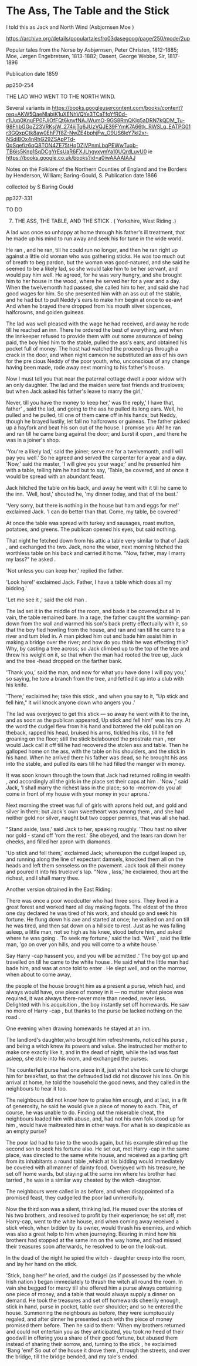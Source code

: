 # The Ass, The Table and the Stick

I told this as Jack and North Wind (Asbjornsen Moe )

https://archive.org/details/populartalesfro03dasegoog/page/250/mode/2up

Popular tales from the Norse
by Asbjørnsen, Peter Christen, 1812-1885; Moe, Jørgen Engebretsen, 1813-1882; Dasent, George Webbe, Sir, 1817-1896

Publication date 1859

pp250-254

THE LAD WHO WENT TO THE NORTH WIND.



Several variants in https://books.googleusercontent.com/books/content?req=AKW5QaeNlabiK1uXENhVQYe3TCaTfoYfR0d-r1Uup0KnuFP0FJiOfFQt6knvfNAJWumO-9GS8RmQKlg5aDRN7kQDM_Tu-98FhbGGqZ23VRKsjW_274iijTq6JUzVQJE39FYmK7A66tk_RWSLq_EATPG01r3GQxpCtk8aw0EhF7f8Z-NwZE4bphjFw_O9US6IeY7kI2xr-NSdiBOx4nRhG29ZSApPTd-0pSqefiz6qQ8TON4ZE75tHqDZiVPnmLbqPEWwTuob-TB6is5Knp1SqDCgYrEsUaR6FXJLhgyxymYa10UQrdLuvU0 ie https://books.google.co.uk/books?id=a0iwAAAAIAAJ

Notes on the Folklore of the Northern Counties of England and the Borders
by Henderson, William; Baring-Gould, S.
Publication date 1866

collected by S Baring Gould

pp327-331

TO DO

7. THE ASS, THE TABLE, AND THE STICK .
( Yorkshire, West Riding .)

A lad was once so unhappy at home through his father's ill treatment, that he made up his mind to run away and seek his for tune in the wide world.

He ran , and he ran, till he could run no longer, and then he ran right up against a little old woman who was gathering sticks. He was too much out of breath to beg pardon, but the woman was good-natured, and she said he seemed to be a likely lad, so she would take him to be her servant, and would pay him well. He agreed, for he was very hungry, and she brought him to her house in the wood, where he served her for a year and a day. When the twelvemonth had passed, she called him to her, and said she had good wages for him. So she presented him with an ass out of the stable, and he had but to pull Neddy's ears to make him begin at once to ee-aw! And when he brayed there dropped from his mouth silver sixpences, halfcrowns, and golden guineas.

The lad was well pleased with the wage he had received, and away he rode till he reached an inn. There he ordered the best of everything, and when the innkeeper refused to provide them with out some assurance of being paid, the boy hied him to the stable, pulled the ass's ears, and obtained his pocket full of money. The host had watched the proceedings through a crack in the door, and when night cameon he substituted an ass of his own for the pre cious Neddy of the poor youth, who, unconscious of any change having been made, rode away next morning to his father's house.

Now I must tell you that near the paternal cottage dwelt a poor widow with an only daughter. The lad and the maiden were fast friends and trueloves; but when Jack asked his father's leave to marry the girl,'

Never, till you have the money to keep her,' was the reply,' I have that, father' , said the lad, and going to the ass he pulled its long ears. Well, he pulled and he pulled, till one of them came off in his hands; but Neddy, though he brayed lustily, let fall no halfcrowns or guineas. The father picked up a hayfork and beat his son out of the house. I promise you Ah! he ran and ran till he came bang against the door; and burst it open , and there he was in a joiner's shop.

'You're a likely lad,' said the joiner; serve me for a twelvemonth, and I will pay you well.' So he agreed and served the carpenter for a year and a day. 'Now,' said the master, 'I will give you your wage;' and he presented him with a table, telling him he had but to say, 'Table, be covered, and at once it would be spread with an abundant feast.

Jack hitched the table on his back, and away he went with it till he came to the inn. 'Well, host,' shouted he, 'my dinner today, and that of the best.'

'Very sorry, but there is nothing in the house but ham and eggs for me!' exclaimed Jack. 'I can do better than that. Come, my table, be covered!'

At once the table was spread with turkey and sausages, roast mutton, potatoes, and greens. The publican opened his eyes, but said nothing.

That night he fetched down from his attic a table very similar to that of Jack , and exchanged the two. Jack, none the wiser, next morning hitched the worthless table on his back and carried it home. "Now, father, may I marry my lass?" he asked .

'Not unless you can keep her,' replied the father.

'Look here!' exclaimed Jack. Father, I have a table which does all my bidding.'

'Let me see it ,' said the old man .

The lad set it in the middle of the room, and bade it be covered;but all in vain, the table remained bare. In a rage, the father caught the warming- pan down from the wall and warmed his son's back pretty effectually with it, so that the boy fled howling from the house, and ran and ran till he came to a river and tum bled in. A man picked him out and bade him assist him in making a bridge over the river; and how do you think he was effecting this? Why, by casting a tree across; so Jack climbed up to the top of the tree and threw his weight on it, so that when the man had rooted the tree up, Jack and the tree -head dropped on the farther bank.

'Thank you,' said the man, and now for what you have done I
will pay you;' so saying, he tore a branch from the tree, and fettled it up into a club with his knife.

'There,' exclaimed he; take this stick , and when you say to it, "Up stick and fell him," it will knock anyone down who angers you .'

The lad was overjoyed to get this stick — so away he went with it to the inn, and as soon as the publican appeared, Up stick and fell him!' was his cry. At the word the cudgel flew from his hand and battered the old publican on theback, rapped his head, bruised his arms, tickled his ribs, till he fell groaning on the floor; still the stick belaboured the prostrate man , nor would Jack call it off till he had recovered the stolen ass and table. Then he galloped home on the ass, with the table on his shoulders, and the stick in his hand. When he arrived there his father was dead, so he brought his ass into the stable, and pulled its ears till he had filled the manger with money.

It was soon known through the town that Jack had returned rolling in wealth , and accordingly all the girls in the place set their caps at him . 'Now ,' said Jack, 'I shall marry the richest lass in the place; so to -morrow do you all come in front of my house with your money in your aprons.'

Next morning the street was full of girls with aprons held out, and gold and silver in them; but Jack's own sweetheart was among them , and she had neither gold nor silver, naught but two copper pennies, that was all she had.

"Stand aside, lass,' said Jack to her, speaking roughly. 'Thou hast no silver nor gold - stand off 'rom the rest.' She obeyed, and the tears ran down her cheeks, and filled her apron with diamonds.

'Up stick and fell them,' exclaimed Jack; whereupon the cudgel leaped up, and running along the line of expectant damsels, knocked them all on the heads and left them senseless on the pavement. Jack took all their money and poured it into his truelove's lap. "Now , lass,' he exclaimed, thou art the richest, and I shall marry thee.

Another version obtained in the East Riding:

There was once a poor woodcutter who had three sons. They lived in a great forest and worked hard all day making fagots. The eldest of the three one day declared he was tired of his work, and should go and seek his fortune. He flung down his axe and started at once; he walked on and on till he was tired, and then sat down on a hillside to rest. Just as he was falling asleep, a little man, not so high as his knee, stood before him, and asked where he was going . 'To seek my fortune,' said the lad. 'Well' , said the little man, 'go on over yon hills, and you will come to a white house.`

Say Harry -cap hassent you, and you will be admitted .' The boy got up and travelled on till he came to the white house . He said what the little man had bade him, and was at once told to enter . He slept well, and on the morrow, when about to come away,

the people of the house brought him as a present a purse, which had, and always would have, one piece of money in it — no matter what piece was required, it was always there-never more than needed, never less. Delighted with his acquisition , the boy instantly set off homewards. He saw no more of Harry -cap , but thanks to the purse be lacked nothing on the road .

One evening when drawing homewards he stayed at an inn.

The landlord's daughter,who brought him refreshments, noticed his purse , and being a witch knew its powers and value. She instructed her mother to make one exactly like it, and in the dead of night, while the lad was fast asleep, she stole into his room, and exchanged the purses.

The counterfeit purse had one piece in it, just what she took care to charge him for breakfast, so that the defrauded lad did not discover his loss. On his arrival at home, he told the household the good news, and they called in the neighbours to hear it too.

The neighbours did not know how to praise him enough, and at last, in a fit of generosity, he said he would give a piece of money to each. This, of course, he was unable to do. Finding out the miserable cheat, the neighbours loaded him with abuse, and, had not his own folk stood up for him , would have maltreated him in other ways. For what is so despicable as an empty purse?

The poor lad had to take to the woods again, but his example stirred up the second son to seek his fortune also. He set out, met Harry -cap in the same place, was directed to the same white house, and received as a parting gift from its inhabitants a round table ,which at his bidding would immediately be covered with all manner of dainty food. Overjoyed with his treasure, he set off home wards, but staying at the same inn where his brother had tarried , he was in a similar way cheated by the witch -daughter.

The neighbours were called in as before, and when disappointed of a promised feast, they cudgelled the poor lad unmercifully.

Now the third son was a silent, thinking lad. He mused over the stories of his two brothers, and resolved to profit by their experience; he set off, met Harry-cap, went to the white house, and when coming away received a stick which, when bidden by its owner, would thrash his enemies, and which was also a great help to him when journeying. Bearing in mind how his brothers had stopped at the same inn on the way home, and had missed their treasures soon afterwards, he resolved to be on the look-out.

In the dead of the night he spied the witch - daughter creep into the room, and lay her hand on the stick.

'Stick, bang her!' he cried, and the cudgel (as if possessed by the whole Irish nation ) began immediately to thrash the witch all round the room. In vain she begged for mercy till she offered him a purse always containing one piece of money, and a table that would always supply a dinner on demand. He took the treasures and set off homewards cheerily enough, stick in hand, purse in pocket, table over shoulder; and so he entered the house. Summoning the neighbours as before, they were sumptuously regaled, and after dinner he presented each with the piece of money promised them before. Then he said to them: 'When my brothers returned and could not entertain you as they anticipated, you took no heed of their goodwill in offering you a share of their good fortune, but abused them instead of sharing their sorrow, and, turning to the stick , he exclaimed 'Bang 'em!' So out of the house it drove them , through the streets, and over the bridge, till the bridge bended, and my tale's ended.
